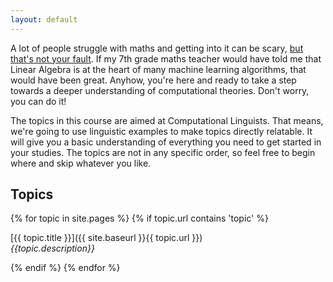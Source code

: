 ```yaml
---
layout: default
---
```


A lot of people struggle with maths and getting into it can be scary, [but that's not your fault](https://www.youtube.com/watch?v=7snnRaC4t5c). If my 7th grade maths teacher would have told me that Linear Algebra is at the heart of many machine learning algorithms, that would have been great. Anyhow, you're here and ready to take a step towards a deeper understanding of computational theories. Don't worry, you can do it!

The topics in this course are aimed at Computational Linguists. That means, we're going to use linguistic examples to make topics directly relatable. It will give you a basic understanding of everything you need to get started in your studies. The topics are not in any specific order, so feel free to begin where and skip whatever you like.

## Topics

{% for topic in site.pages %}
    {% if topic.url contains 'topic' %}

[{{ topic.title }}]({{ site.baseurl }}{{ topic.url }})
<br/>
<em> {{topic.description}} </em>

{% endif %}
{% endfor %}

